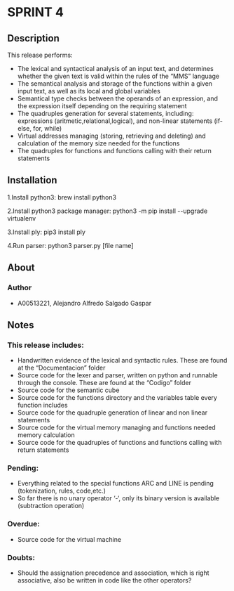 # SPRINT 4

## Description
This release performs: 
* The lexical and syntactical analysis of an input text, and determines whether the given text is valid within the rules of the “MMS” language
* The semantical analysis and storage of the functions within a given input text, as well as its local and global variables
* Semantical type checks between the operands of an expression, and the expression itself depending on the requiring statement
* The quadruples generation for several statements, including: expressions (aritmetic,relational,logical), and non-linear statements (if-else, for, while)
* Virtual addresses managing (storing, retrieving and deleting) and calculation of the memory size needed for the functions
* The quadruples for functions and functions calling with their return statements

## Installation 
1.Install python3: brew install python3

2.Install python3 package manager: python3 -m pip install --upgrade virtualenv

3.Install ply: pip3 install ply

4.Run parser: python3 parser.py [file name]
 

## About

### Author
* A00513221, Alejandro Alfredo Salgado Gaspar

## Notes
### This release includes:
* Handwritten evidence of the lexical and syntactic rules. These are found at the “Documentacion” folder
* Source code for the lexer and parser, written on python and runnable through the console. These are found at the “Codigo” folder
* Source code for the semantic cube
* Source code for the functions directory and the variables table every function includes
* Source code for the quadruple generation of linear and non linear statements
* Source code for the virtual memory managing and functions needed memory calculation
* Source code for the quadruples of functions and functions calling with return statements

### Pending:
* Everything related to the special functions ARC and LINE is pending (tokenization, rules, code,etc.)
* So far there is no unary operator ‘-‘, only its binary version is available (subtraction operation)

### Overdue:
* Source code for the virtual machine 

### Doubts:
* Should the assignation precedence and association, which is right associative, also be written in code like the other operators?
